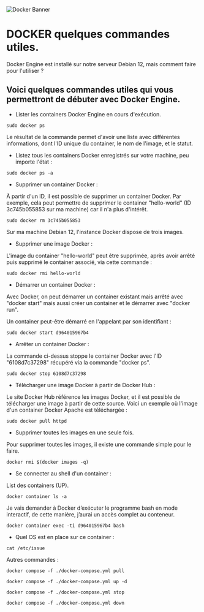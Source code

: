 ![Docker Banner](https://thingsolver.com/wp-content/uploads/docker-cover.png)

# DOCKER quelques commandes utiles.

Docker Engine est installé sur notre serveur Debian 12, mais comment faire pour l'utiliser ? 

## Voici quelques commandes utiles qui vous permettront de débuter avec Docker Engine.

- Lister les containers Docker Engine en cours d'exécution.
```
sudo docker ps
```
Le résultat de la commande permet d'avoir une liste avec différentes informations, dont l'ID unique du container, le nom de l'image, et le statut.

- Listez tous les containers Docker enregistrés sur votre machine, peu importe l'état :
```
sudo docker ps -a
```
- Supprimer un container Docker :

À partir d'un ID, il est possible de supprimer un container Docker.
Par exemple, cela peut permettre de supprimer le container "hello-world" (ID 3c745b055853 sur ma machine) car il n'a plus d'intérêt.
```
sudo docker rm 3c745b055853
```
Sur ma machine Debian 12, l'instance Docker dispose de trois images.

- Supprimer une image Docker :

L'image du container "hello-world" peut être supprimée, après avoir arrêté puis supprimé le container associé, via cette commande :
```
sudo docker rmi hello-world
```
- Démarrer un container Docker :

Avec Docker, on peut démarrer un container existant mais arrêté avec "docker start" mais aussi créer un container et le démarrer avec "docker run".

Un container peut-être démarré en l'appelant par son identifiant :
```
sudo docker start d964015967b4
```
- Arrêter un container Docker :

La commande ci-dessus stoppe le container Docker avec l'ID "6108d7c37298" récupéré via la commande "docker ps".
```
sudo docker stop 6108d7c37298
```
- Télécharger une image Docker à partir de Docker Hub :
   
Le site Docker Hub référence les images Docker, et il est possible de télécharger une image à partir de cette source. Voici un exemple où l'image d'un container Docker Apache est téléchargée :
```
sudo docker pull httpd
```
- Supprimer toutes les images en une seule fois.

Pour supprimer toutes les images, il existe une commande simple pour le faire.
```
docker rmi $(docker images -q)
```
- Se connecter au shell d'un container :

List des containers (UP).
```
docker container ls -a
```
Je vais demander à Docker d’exécuter le programme bash en mode interactif, de cette manière, j’aurai un accès complet au conteneur.
```
docker container exec -ti d964015967b4 bash
```
- Quel OS est en place sur ce container :
```
cat /etc/issue
```
Autres commandes :
```
docker compose -f ./docker-compose.yml pull
```
```
docker compose -f ./docker-compose.yml up -d
```
```
docker compose -f ./docker-compose.yml stop
```
```
docker compose -f ./docker-compose.yml down
```
